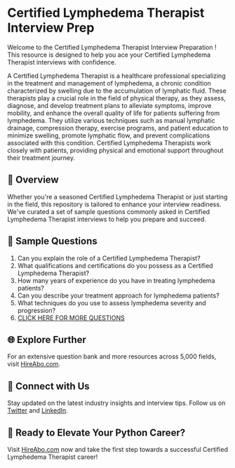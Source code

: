 # Certified Lymphedema Therapist Interview Prep

Welcome to the Certified Lymphedema Therapist Interview Preparation ! This resource is designed to help you ace your Certified Lymphedema Therapist interviews with confidence.

A Certified Lymphedema Therapist is a healthcare professional specializing in the treatment and management of lymphedema, a chronic condition characterized by swelling due to the accumulation of lymphatic fluid. These therapists play a crucial role in the field of physical therapy, as they assess, diagnose, and develop treatment plans to alleviate symptoms, improve mobility, and enhance the overall quality of life for patients suffering from lymphedema. They utilize various techniques such as manual lymphatic drainage, compression therapy, exercise programs, and patient education to minimize swelling, promote lymphatic flow, and prevent complications associated with this condition. Certified Lymphedema Therapists work closely with patients, providing physical and emotional support throughout their treatment journey.

## 🚀 Overview

Whether you're a seasoned Certified Lymphedema Therapist or just starting in the field, this repository is tailored to enhance your interview readiness. We've curated a set of sample questions commonly asked in Certified Lymphedema Therapist interviews to help you prepare and succeed.

## 📝 Sample Questions

1. Can you explain the role of a Certified Lymphedema Therapist?
2. What qualifications and certifications do you possess as a Certified Lymphedema Therapist?
3. How many years of experience do you have in treating lymphedema patients?
4. Can you describe your treatment approach for lymphedema patients?
5. What techniques do you use to assess lymphedema severity and progression?
6. [CLICK HERE FOR MORE QUESTIONS](https://hireabo.com/job/2_2_19/Certified%20Lymphedema%20Therapist)

## 🌐 Explore Further

For an extensive question bank and more resources across 5,000 fields, visit [HireAbo.com](https://www.hireabo.com).

## 📱 Connect with Us

Stay updated on the latest industry insights and interview tips. Follow us on [Twitter](https://twitter.com/hireabo) and [LinkedIn](https://www.linkedin.com/in/hire-abo-3609972a8/).

## 🚀 Ready to Elevate Your Python Career?

Visit [HireAbo.com](https://www.hireabo.com) now and take the first step towards a successful Certified Lymphedema Therapist career!